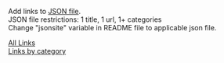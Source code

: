 <html>
<p>
  Add links to <a href="links.json">JSON file</a>. <br>
  JSON file restrictions: 1 title, 1 url, 1+ categories<br>
  Change "jsonsite" variable in README file to applicable json file.
</p>

<a href="#" onclick="alllinks()">All Links</a>
<br>
<a href="#" onclick="catlinks()">Links by category</a>

<br><br>
<p id="links"></p>

<script>
/*Site that stores JSON file*/
var jsonsite="https://david-krause.github.io/favorite-links/links.json";
/******/

/****ALL LINKS FUNCTION****/
function alllinks(){

var jsnhttp = new XMLHttpRequest();
/*perform this function one page is loaded*/
jsnhttp.onreadystatechange = function() {
  if (this.status == 200 && this.readyState == 4) {
    var i, n, lnks=[], jsnObj = JSON.parse(this.responseText);
    for(i in jsnObj){
    	lnks.push("<a target='_blank' href=" + jsnObj[i].url + ">" + jsnObj[i].title + "</a><br>")
      }
    }
	lnks.sort();
     /*lnks variable is set to the HTML paragraph*/
	/*join method to remove commas*/
    document.getElementById("links").innerHTML = lnks.join("");
	};
/*call site to get JSON data*/
jsnhttp.open("GET", jsonsite,true);
jsnhttp.send();
}
/****END OF ALL LINKS FUNCTION****/


/*****LINKS BY CATEGORY FUNCTION*****/
function catlinks(){
var jsnhttp = new XMLHttpRequest();
/*perform this function one page is loaded*/
jsnhttp.onreadystatechange = function() {
  if (this.status == 200 && this.readyState == 4) {
		/*declare variables and parse JSON file*/
   var i, n, z, tgsarr=[], tgsurlarr=[], jsnObj = JSON.parse(this.responseText);
		/*loop through each site (i)*/
		for(i in jsnObj){
			/*loop through each tag (n) in site (i)*/
			for(n in jsnObj[i].tags){
			/******check to see if tag already exists in array*/
				/*this function searches for the current category in tgsarr*/
				function fndvar(tgsarrval){return tgsarrval == jsnObj[i].tags[n]};
				
				/*if the current category is not found in the tgsarr variable (less than 0) then add it to the array*/
				/*if the current category is found in the tgsarr variable (>=0) then add the url to the existing category*/
				/*note: the tgsarr is a 1 dimension array used for searching to see if the category already is in the array*/
				if(tgsarr.findIndex(fndvar)<0){
					var z = tgsarr.push(jsnObj[i].tags[n]);
					/*create 2 dimension array of tag and url*/
					tgsurlarr.push(["<strong>" + tgsarr[z-1] + "</strong><br>", "<a target=_blank href=" + jsnObj[i].url + ">" + jsnObj[i].title + "</a><br>"]);
				}else{
					var z = tgsarr.findIndex(fndvar);
					tgsurlarr[z].push("<a target=_blank href=" + jsnObj[i].url + ">" + jsnObj[i].title + "</a><br>");
				};
			}
		}
		/*Sort tagsurl array*/
		tgsurlarr.sort();
		
		/*lnks variable is set to the HTML paragraph*/
	  	/*use flat and join methods to remove commas from array*/
		document.getElementById("links").innerHTML = tgsurlarr.flat().join("");
	}	
};
/*call site to get JSON data*/
jsnhttp.open("GET", jsonsite,true);
jsnhttp.send();
}
/*****END OF LINKS BY CATEGORY*****/
</script>


</html>
